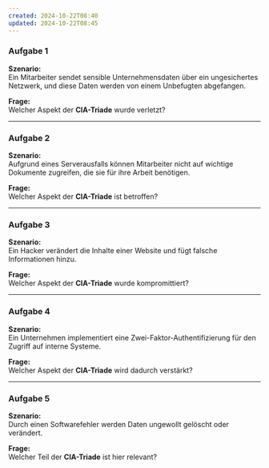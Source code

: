 ```yaml
---
created: 2024-10-22T08:40
updated: 2024-10-22T08:45
---
```


### Aufgabe 1

**Szenario:**  
Ein Mitarbeiter sendet sensible Unternehmensdaten über ein ungesichertes Netzwerk, und diese Daten werden von einem Unbefugten abgefangen.

**Frage:**  
Welcher Aspekt der **CIA-Triade** wurde verletzt?

---

### Aufgabe 2

**Szenario:**  
Aufgrund eines Serverausfalls können Mitarbeiter nicht auf wichtige Dokumente zugreifen, die sie für ihre Arbeit benötigen.

**Frage:**  
Welcher Aspekt der **CIA-Triade** ist betroffen?

---

### Aufgabe 3

**Szenario:**  
Ein Hacker verändert die Inhalte einer Website und fügt falsche Informationen hinzu.

**Frage:**  
Welcher Aspekt der **CIA-Triade** wurde kompromittiert?

---

### Aufgabe 4

**Szenario:**  
Ein Unternehmen implementiert eine Zwei-Faktor-Authentifizierung für den Zugriff auf interne Systeme.

**Frage:**  
Welcher Aspekt der **CIA-Triade** wird dadurch verstärkt?

---

### Aufgabe 5

**Szenario:**  
Durch einen Softwarefehler werden Daten ungewollt gelöscht oder verändert.

**Frage:**  
Welcher Teil der **CIA-Triade** ist hier relevant?
